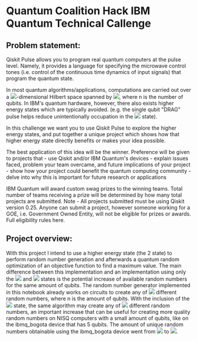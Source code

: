 # Quantum Coalition Hack IBM Quantum Technical Callenge
##  Problem statement:

Qiskit Pulse allows you to program real quantum computers at the pulse level. Namely, it provides a language for specifying the microwave control tones (i.e. control of the continuous time dynamics of input signals) that program the quantum state.

In most quantum algorithms/applications, computations are carried out over a <img src="https://render.githubusercontent.com/render/math?math=2^n">-dimensional Hilbert space spanned by <img src="https://render.githubusercontent.com/render/math?math=\{|0>,|1>\}^n">, where n is the number of qubits. In IBM's quantum hardware, however, there also exists higher energy states which are typically avoided. (e.g. the single qubit "DRAG" pulse helps reduce unintentionally occupation in the <img src="https://render.githubusercontent.com/render/math?math=|2>"> state).

In this challenge we want you to use Qiskit Pulse to explore the higher energy states, and put together a unique project which shows how that higher energy state directly benefits or makes your idea possible.

The best application of this idea will be the winner. Preference will be given to projects that - use Qiskit and/or IBM Quantum's devices - explain issues faced, problem your team overcame, and future implications of your project - show how your project could benefit the quantum computing community - delve into why this is important for future research or applications

IBM Quantum will award custom swag prizes to the winning teams. Total number of teams receiving a prize will be determined by how many total projects are submitted. Note - All projects submitted must be using Qiskit version 0.25. Anyone can submit a project, however someone working for a GOE, i.e. Government Owned Entity, will not be eligible for prizes or awards. Full eligibility rules here.

## Project overview:

With this project I intend to use a higher energy state (the 2 state) to perform random number generation and afterwards a quantum random optimization of an objective function to find a maximum value. The main difference between this implementation and an implementation using only the <img src="https://render.githubusercontent.com/render/math?math=|0&gt;"> and <img src="https://render.githubusercontent.com/render/math?math=|1&gt;"> states is the potential increase of available random numbers for the same amount of qubits. The random number generator implemented in this notebook already works on circuits to create any of <img src="https://render.githubusercontent.com/render/math?math=2^n"> different random numbers, where n is the amount of qubits. With the inclusion of the <img src="https://render.githubusercontent.com/render/math?math=|2&gt;"> state, the same algorithm may create any of <img src="https://render.githubusercontent.com/render/math?math=3^n"> different random numbers, an important increase that can be useful for creating more quality random numbers on NISQ computers with a small amount of qubits, like on the ibmq_bogota device that has 5 qubits. The amount of unique random numbers obtainable using the ibmq_bogota device went from <img src="https://render.githubusercontent.com/render/math?math=2^5 = 32"> to <img src="https://render.githubusercontent.com/render/math?math=3^5 = 243">.
